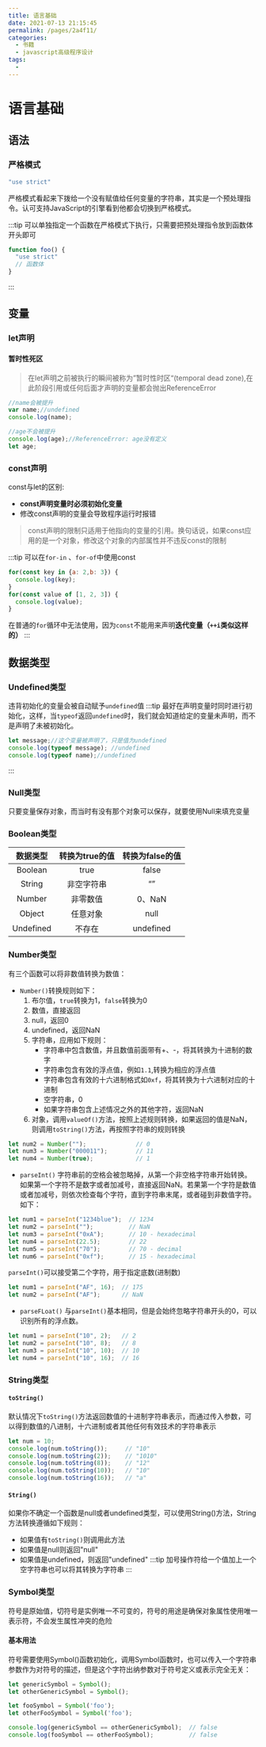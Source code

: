 ```yaml
---
title: 语言基础
date: 2021-07-13 21:15:45
permalink: /pages/2a4f11/
categories:
  - 书籍
  - javascript高级程序设计
tags:
  - 
---
```


# 语言基础

## 语法

### 严格模式

```js {1}
"use strict"
```

严格模式看起来下拨给一个没有赋值给任何变量的字符串，其实是一个预处理指令。认可支持JavaScript的引擎看到他都会切换到严格模式。

:::tip
可以单独指定一个函数在严格模式下执行，只需要把预处理指令放到函数体开头即可

```js {2}
function foo() {
  "use strict"
  // 函数体
}
```

:::

## 变量

### let声明

#### 暂时性死区

  > 在let声明之前被执行的瞬间被称为”暂时性时区“(temporal dead zone),在此阶段引用或任何后面才声明的变量都会抛出ReferenceError

  ```js
  //name会被提升
  var name;//undefined
  console.log(name);

  //age不会被提升
  console.log(age);//ReferenceError: age没有定义
  let age;
  ```

### const声明

const与let的区别:

+ **const声明变量时必须初始化变量**
+ 修改const声明的变量会导致程序运行时报错

> const声明的限制只适用于他指向的变量的引用。换句话说，如果const应用的是一个对象，修改这个对象的内部属性并不违反const的限制

:::tip
可以在`for-in` 、`for-of`中使用const

```js
for(const key in {a: 2,b: 3}) {
  console.log(key);
}
for(const value of [1, 2, 3]) {
  console.log(value);
}
```

在普通的`for`循环中无法使用，因为`const`不能用来声明**迭代变量（`++i`类似这样的）**
:::

## 数据类型

### Undefined类型

违背初始化的变量会被自动赋予`undefined`值
:::tip
最好在声明变量时同时进行初始化，这样，当`typeof`返回`undefined`时，我们就会知道给定的变量未声明，而不是声明了未被初始化。

```js
let message;//这个变量被声明了，只是值为undefined
console.log(typeof message); //undefined
console.log(typeof name);//undefined
```

:::

### Null类型

只要变量保存对象，而当时有没有那个对象可以保存，就要使用Null来填充变量

### Boolean类型

|  数据类型   | 转换为true的值  | 转换为false的值 |
| :-----:| :----: | :----: |
|  Boolean  | true  | false |
| String  | 非空字符串 | “” |
| Number  | 非零数值 | 0、NaN |
| Object  | 任意对象 | null |
| Undefined  | 不存在 | undefined |

### Number类型

有三个函数可以将非数值转换为数值：

+ `Number()`转换规则如下：
  1. 布尔值，`true`转换为1，`false`转换为0
  2. 数值，直接返回
  3. null，返回0
  4. undefined，返回NaN
  5. 字符串，应用如下规则：
      + 字符串中包含数值，并且数值前面带有+、-，将其转换为十进制的数字
      + 字符串包含有效的浮点值，例如`1.1`,转换为相应的浮点值
      + 字符串包含有效的十六进制格式如`0xf`，将其转换为十六进制对应的十进制
      + 空字符串，0
      + 如果字符串包含上述情况之外的其他字符，返回NaN
  6. 对象，调用`valueOf()`方法，按照上述规则转换，如果返回的值是NaN，则调用`toString()`方法，再按照字符串的规则转换

```js
let num2 = Number("");              // 0
let num3 = Number("000011");        // 11
let num4 = Number(true);            // 1
```

+ `parseInt()`
字符串前的空格会被忽略掉，从第一个非空格字符串开始转换。如果第一个字符不是数字或者加减号，直接返回NaN。若果第一个字符是数值或者加减号，则依次检查每个字符，直到字符串末尾，或者碰到非数值字符。如下：

```js
let num1 = parseInt("1234blue");  // 1234
let num2 = parseInt("");          // NaN
let num3 = parseInt("0xA");       // 10 - hexadecimal
let num4 = parseInt(22.5);        // 22
let num5 = parseInt("70");        // 70 - decimal
let num6 = parseInt("0xf");       // 15 - hexadecimal
```

`parseInt()`可以接受第二个字符，用于指定底数(进制数)

```js
let num1 = parseInt("AF", 16);  // 175
let num2 = parseInt("AF");      // NaN
```

+ `parseFLoat()`
与`parseInt()`基本相同，但是会始终忽略字符串开头的0，可以识别所有的浮点数。

```js
let num1 = parseInt("10", 2);   // 2 
let num2 = parseInt("10", 8);   // 8 
let num3 = parseInt("10", 10);  // 10 
let num4 = parseInt("10", 16);  // 16 
```

### String类型

#### `toString()`

默认情况下`toString()`方法返回数值的十进制字符串表示，而通过传入参数，可以得到数值的八进制，十六进制或者其他任何有效技术的字符串表示

```js
let num = 10;
console.log(num.toString());     // "10"
console.log(num.toString(2));    // "1010"
console.log(num.toString(8));    // "12"
console.log(num.toString(10));   // "10"
console.log(num.toString(16));   // "a"
```

#### `String()`

如果你不确定一个函数是null或者undefined类型，可以使用String()方法，String方法转换遵循如下规则：

+ 如果值有`toString()`则调用此方法
+ 如果值是null则返回"null"
+ 如果值是undefined，则返回"undefined"
:::tip
加号操作符给一个值加上一个空字符串也可以将其转换为字符串
:::

### Symbol类型

符号是原始值，切符号是实例唯一不可变的，符号的用途是确保对象属性使用唯一表示符，不会发生属性冲突的危险

#### 基本用法

符号需要使用Symbol()函数初始化，调用Symbol函数时，也可以传入一个字符串参数作为对符号的描述，但是这个字符出纳参数对于符号定义或表示完全无关：

```js
let genericSymbol = Symbol();
let otherGenericSymbol = Symbol();

let fooSymbol = Symbol('foo');
let otherFooSymbol = Symbol('foo');

console.log(genericSymbol == otherGenericSymbol);  // false
console.log(fooSymbol == otherFooSymbol);          // false 
```
